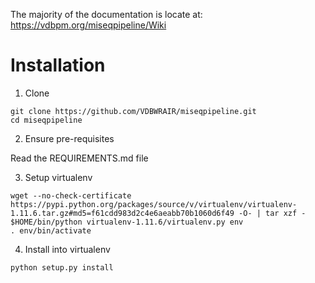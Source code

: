 The majority of the documentation is locate at:
https://vdbpm.org/miseqpipeline/Wiki

# Installation

1. Clone

  ```
  git clone https://github.com/VDBWRAIR/miseqpipeline.git
  cd miseqpipeline
  ```

2. Ensure pre-requisites

  Read the REQUIREMENTS.md file

3. Setup virtualenv

  ```
  wget --no-check-certificate https://pypi.python.org/packages/source/v/virtualenv/virtualenv-1.11.6.tar.gz#md5=f61cdd983d2c4e6aeabb70b1060d6f49 -O- | tar xzf -
  $HOME/bin/python virtualenv-1.11.6/virtualenv.py env 
  . env/bin/activate
  ```

4. Install into virtualenv

  ```
  python setup.py install
  ```
